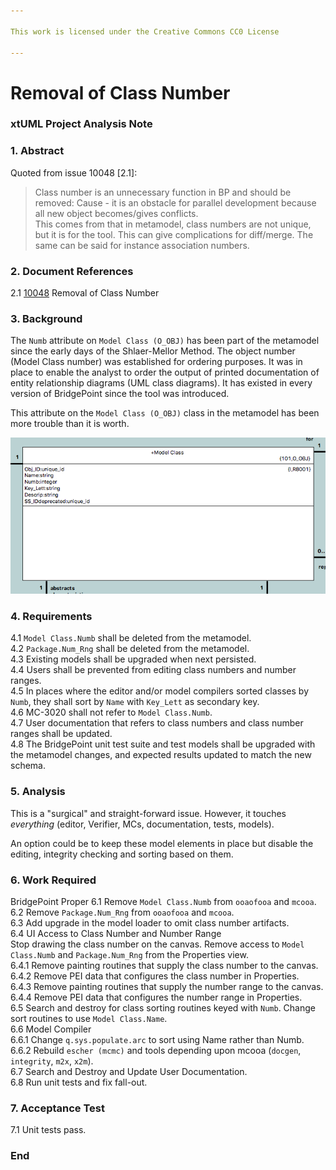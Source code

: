 ```yaml
---

This work is licensed under the Creative Commons CC0 License

---
```


# Removal of Class Number  
### xtUML Project Analysis Note

### 1. Abstract

Quoted from issue 10048 [2.1]:  

> Class number is an unnecessary function in BP and should be removed:
> Cause - it is an obstacle for parallel development because all new object
> becomes/gives conflicts.  
> This comes from that in metamodel, class numbers are not unique, but it is
> for the tool. This can give complications for diff/merge. The same can be
> said for instance association numbers.

### 2. Document References

<a id="2.1"></a>2.1 [10048](https://support.onefact.net/issues/10048) Removal of Class Number  

### 3. Background

The `Numb` attribute on `Model Class (O_OBJ)` has been part of the metamodel
since the early days of the Shlaer-Mellor Method.  The object number (Model
Class number) was established for ordering purposes.  It was in place to
enable the analyst to order the output of printed documentation of entity
relationship diagrams (UML class diagrams).  It has existed in every version
of BridgePoint since the tool was introduced.

This attribute on the `Model Class (O_OBJ)` class in the metamodel has been
more trouble than it is worth.  

![`Model Class (O_OBJ)`](o_obj.png)  

### 4. Requirements

4.1 `Model Class.Numb` shall be deleted from the metamodel.  
4.2 `Package.Num_Rng` shall be deleted from the metamodel.  
4.3 Existing models shall be upgraded when next persisted.  
4.4 Users shall be prevented from editing class numbers and number ranges.  
4.5 In places where the editor and/or model compilers sorted classes by
`Numb`, they shall sort by `Name` with `Key_Lett` as secondary key.  
4.6 MC-3020 shall not refer to `Model Class.Numb`.  
4.7 User documentation that refers to class numbers and class number ranges
shall be updated.  
4.8 The BridgePoint unit test suite and test models shall be upgraded
with the metamodel changes, and expected results updated to match the new
schema.  

### 5. Analysis

This is a "surgical" and straight-forward issue.  However, it touches
_everything_ (editor, Verifier, MCs, documentation, tests, models).

An option could be to keep these model elements in place but disable
the editing, integrity checking and sorting based on them.  

### 6. Work Required

BridgePoint Proper
6.1 Remove `Model Class.Numb` from `ooaofooa` and `mcooa`.  
6.2 Remove `Package.Num_Rng` from `ooaofooa` and `mcooa`.  
6.3 Add upgrade in the model loader to omit class number artifacts.  
6.4 UI Access to Class Number and Number Range  
Stop drawing the class number on the canvas.  Remove access to
`Model Class.Numb` and `Package.Num_Rng` from the Properties view.  
6.4.1 Remove painting routines that supply the class number to the canvas.  
6.4.2 Remove PEI data that configures the class number in Properties.  
6.4.3 Remove painting routines that supply the number range to the canvas.  
6.4.4 Remove PEI data that configures the number range in Properties.  
6.5 Search and destroy for class sorting routines keyed with `Numb`.
Change sort routines to use `Model Class.Name`.  
6.6 Model Compiler  
6.6.1 Change `q.sys.populate.arc` to sort using Name rather than Numb.  
6.6.2 Rebuild `escher (mcmc)` and tools depending upon mcooa (`docgen`,
`integrity`, `m2x`, `x2m`).  
6.7 Search and Destroy and Update User Documentation.  
6.8 Run unit tests and fix fall-out.  

### 7. Acceptance Test

7.1 Unit tests pass.  

### End
